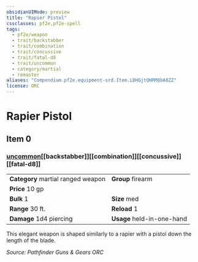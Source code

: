```yaml
---
obsidianUIMode: preview
title: "Rapier Pistol"
cssclasses: pf2e,pf2e-spell
tags:
  - pf2e/weapon
  - trait/backstabber
  - trait/combination
  - trait/concussive
  - trait/fatal-d8
  - trait/uncommon
  - category/martial
  - remaster
aliases: "Compendium.pf2e.equipment-srd.Item.LDHGjtQHRM8bA8ZZ"
license: ORC
---
```

# Rapier Pistol
## Item 0
### [uncommon](uncommon "Uncommon Rarity Trait")[[backstabber]][[combination]][[concussive]][[fatal-d8]]

|  |  |
| -- | -- |
| **Category** martial ranged weapon | **Group** firearm |
| **Price** 10 gp |  |
| **Bulk** 1 | **Size** med |
|**Range** 30 ft.| **Reload** 1|
| **Damage** 1d4 piercing  | **Usage** held-in-one-hand |



This elegant weapon is shaped similarly to a rapier with a pistol down the length of the blade.

*Source: Pathfinder Guns & Gears*
*ORC*